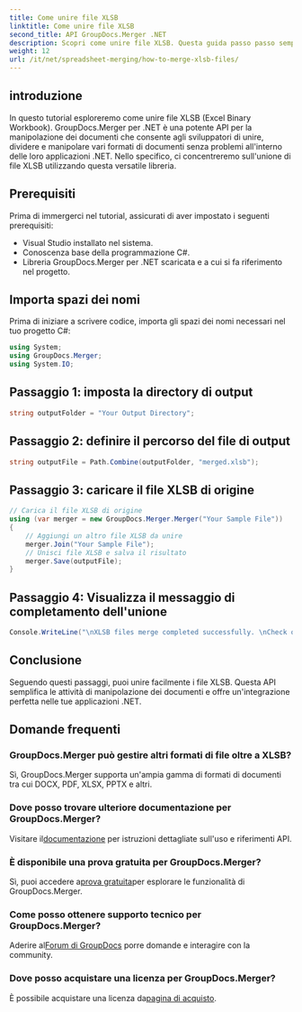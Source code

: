 ```yaml
---
title: Come unire file XLSB
linktitle: Come unire file XLSB
second_title: API GroupDocs.Merger .NET
description: Scopri come unire file XLSB. Questa guida passo passo semplifica le attività di manipolazione dei documenti.
weight: 12
url: /it/net/spreadsheet-merging/how-to-merge-xlsb-files/
---
```

## introduzione
In questo tutorial esploreremo come unire file XLSB (Excel Binary Workbook). GroupDocs.Merger per .NET è una potente API per la manipolazione dei documenti che consente agli sviluppatori di unire, dividere e manipolare vari formati di documenti senza problemi all'interno delle loro applicazioni .NET. Nello specifico, ci concentreremo sull'unione di file XLSB utilizzando questa versatile libreria.
## Prerequisiti
Prima di immergerci nel tutorial, assicurati di aver impostato i seguenti prerequisiti:
- Visual Studio installato nel sistema.
- Conoscenza base della programmazione C#.
- Libreria GroupDocs.Merger per .NET scaricata e a cui si fa riferimento nel progetto.
  

## Importa spazi dei nomi
Prima di iniziare a scrivere codice, importa gli spazi dei nomi necessari nel tuo progetto C#:
```csharp
using System; 
using GroupDocs.Merger;
using System.IO;
```
## Passaggio 1: imposta la directory di output
```csharp
string outputFolder = "Your Output Directory";
```
## Passaggio 2: definire il percorso del file di output
```csharp
string outputFile = Path.Combine(outputFolder, "merged.xlsb");
```
## Passaggio 3: caricare il file XLSB di origine
```csharp
// Carica il file XLSB di origine
using (var merger = new GroupDocs.Merger.Merger("Your Sample File"))
{
    // Aggiungi un altro file XLSB da unire
    merger.Join("Your Sample File");
    // Unisci file XLSB e salva il risultato
    merger.Save(outputFile);
}
```
## Passaggio 4: Visualizza il messaggio di completamento dell'unione
```csharp
Console.WriteLine("\nXLSB files merge completed successfully. \nCheck output in {0}", outputFolder);
```

## Conclusione
Seguendo questi passaggi, puoi unire facilmente i file XLSB. Questa API semplifica le attività di manipolazione dei documenti e offre un'integrazione perfetta nelle tue applicazioni .NET.

## Domande frequenti
### GroupDocs.Merger può gestire altri formati di file oltre a XLSB?
Sì, GroupDocs.Merger supporta un'ampia gamma di formati di documenti tra cui DOCX, PDF, XLSX, PPTX e altri.
### Dove posso trovare ulteriore documentazione per GroupDocs.Merger?
 Visitare il[documentazione](https://tutorials.groupdocs.com/merger/net/) per istruzioni dettagliate sull'uso e riferimenti API.
### È disponibile una prova gratuita per GroupDocs.Merger?
 Sì, puoi accedere a[prova gratuita](https://releases.groupdocs.com/)per esplorare le funzionalità di GroupDocs.Merger.
### Come posso ottenere supporto tecnico per GroupDocs.Merger?
 Aderire al[Forum di GroupDocs](https://forum.groupdocs.com/c/merger/32) porre domande e interagire con la community.
### Dove posso acquistare una licenza per GroupDocs.Merger?
 È possibile acquistare una licenza da[pagina di acquisto](https://purchase.groupdocs.com/buy).